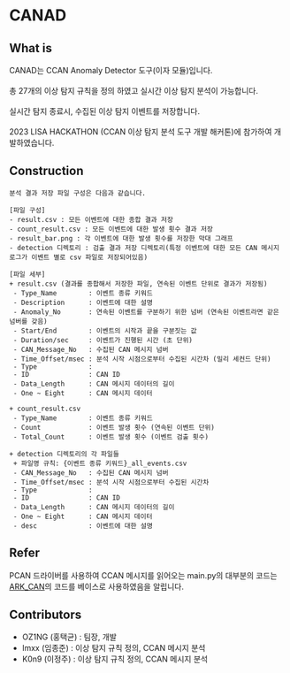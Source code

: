 # CANAD

## What is
CANAD는 CCAN Anomaly Detector 도구(이자 모듈)입니다.
</br></br>
총 27개의 이상 탐지 규칙을 정의 하였고 실시간 이상 탐지 분석이 가능합니다.
</br></br>
실시간 탐지 종료시, 수집된 이상 탐지 이벤트를 저장합니다.
</br></br>
2023 LISA HACKATHON (CCAN 이상 탐지 분석 도구 개발 해커톤)에 참가하여 개발하였습니다.

## Construction
```
분석 결과 저장 파일 구성은 다음과 같습니다.

[파일 구성]
- result.csv : 모든 이벤트에 대한 종합 결과 저장
- count_result.csv : 모든 이벤트에 대한 발생 횟수 결과 저장
- result_bar.png : 각 이벤트에 대한 발생 횟수를 저장한 막대 그래프
- detection 디렉토리 : 검출 결과 저장 디렉토리(특정 이벤트에 대한 모든 CAN 메시지 로그가 이벤트 별로 csv 파일로 저장되어있음)

[파일 세부]
+ result.csv (결과를 종합해서 저장한 파일, 연속된 이벤트 단위로 결과가 저장됨)
 - Type_Name        : 이벤트 종류 키워드
 - Description      : 이벤트에 대한 설명
 - Anomaly_No       : 연속된 이벤트를 구분하기 위한 넘버 (연속된 이벤트라면 같은 넘버를 갖음)
 - Start/End        : 이벤트의 시작과 끝을 구분짓는 값
 - Duration/sec     : 이벤트가 진행된 시간 (초 단위)
 - CAN_Message_No   : 수집된 CAN 메시지 넘버
 - Time_Offset/msec : 분석 시작 시점으로부터 수집된 시간차 (밀리 세컨드 단위)
 - Type             : 
 - ID               : CAN ID
 - Data_Length      : CAN 메시지 데이터의 길이
 - One ~ Eight      : CAN 메시지 데이터

+ count_result.csv
 - Type_Name        : 이벤트 종류 키워드
 - Count            : 이벤트 발생 횟수 (연속된 이벤트 단위)
 - Total_Count      : 이벤트 발생 횟수 (이벤트 검출 횟수)

+ detection 디렉토리의 각 파일들
 + 파일명 규칙: {이벤트 종류 키워드}_all_events.csv
 - CAN_Message_No   : 수집된 CAN 메시지 넘버
 - Time_Offset/msec : 분석 시작 시점으로부터 수집된 시간차
 - Type             : 
 - ID               : CAN ID
 - Data_Length      : CAN 메시지 데이터의 길이
 - One ~ Eight      : CAN 메시지 데이터
 - desc             : 이벤트에 대한 설명
```

## Refer
PCAN 드라이버를 사용하여 CCAN 메시지를 읽어오는 main.py의 대부분의 코드는 [ARK_CAN](https://github.com/ARKPROJECT2023/ARK_CAN/blob/main/READ_CH1%20-%20C.py)의 코드를 베이스로 사용하였음을 알립니다. 

## Contributors
- OZ1NG  (홍택균) : 팀장, 개발
- lmxx   (임종준) : 이상 탐지 규칙 정의, CCAN 메시지 분석
- K0n9   (이정주) : 이상 탐지 규칙 정의, CCAN 메시지 분석
